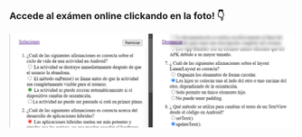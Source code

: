 ### Accede al exámen online clickando en la foto! :point_down:

[![Captura de web del examen](images/landing.png)](https://jotaaloud.github.io/Desarrollo_aplicaciones_multiplataforma/2DAM/Programacion%20de%20Servicios%20y%Procesos/Primer%20trimestre/Examen/index.html/)
